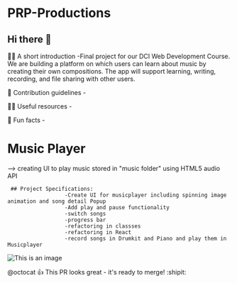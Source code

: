 # PRP-Productions

## Hi there 👋





🙋‍♀️ A short introduction -Final project for our DCI Web Development Course.  We are building a platform on which users can learn about music by creating their own compositions.  The app will support learning, writing, recording, and file sharing with other users.


🌈 Contribution guidelines - 


👩‍💻 Useful resources - 


🍿 Fun facts -



# Music Player

--> creating UI to play music stored in "music folder" using HTML5 audio API
     
     ## Project Specifications:
                      -Create UI for musicplayer including spinning image animation and song detail Popup
                      -Add play and pause functionality
                      -switch songs
                      -progress bar
                      -refactoring in classses
                      -refactoring in React
                      -record songs in Drumkit and Piano and play them in Musicplayer
                      


<!--🧙 Remember, you can do mighty things with the power of [Markdown](https://docs.github.com/github/writing-on-github/getting-started-with-writing-and-formatting-on-github/basic-writing-and-formatting-syntax)
-->

![This is an image](https://myoctocat.com/assets/images/base-octocat.svg)

@octocat :+1: This PR looks great - it's ready to merge! :shipit:
